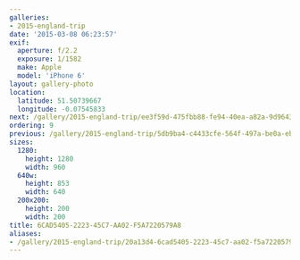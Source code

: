 ```yaml
---
galleries:
- 2015-england-trip
date: '2015-03-08 06:23:57'
exif:
  aperture: f/2.2
  exposure: 1/1582
  make: Apple
  model: 'iPhone 6'
layout: gallery-photo
location:
  latitude: 51.50739667
  longitude: -0.07545833
next: /gallery/2015-england-trip/ee3f59d-475fbb88-fe94-40ea-a82a-9d964340dc9d
ordering: 9
previous: /gallery/2015-england-trip/5db9ba4-c4433cfe-564f-497a-be0a-ebb0d1905161
sizes:
  1280:
    height: 1280
    width: 960
  640w:
    height: 853
    width: 640
  200x200:
    height: 200
    width: 200
title: 6CAD5405-2223-45C7-AA02-F5A7220579A8
aliases:
- /gallery/2015-england-trip/20a13d4-6cad5405-2223-45c7-aa02-f5a7220579a8.html
---
```

